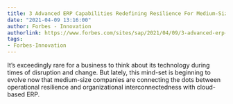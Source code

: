 ```yaml
---
title: 3 Advanced ERP Capabilities Redefining Resilience For Medium-Size Business
date: "2021-04-09 13:16:00"
author: Forbes - Innovation
authorlink: https://www.forbes.com/sites/sap/2021/04/09/3-advanced-erp-capabilities-redefining-resilience-for-medium-size-business/
tags:
- Forbes-Innovation
---
```

It’s exceedingly rare for a business to think about its technology during times of disruption and change. But lately, this mind-set is beginning to evolve now that medium-size companies are connecting the dots between operational resilience and organizational interconnectedness with cloud-based ERP.